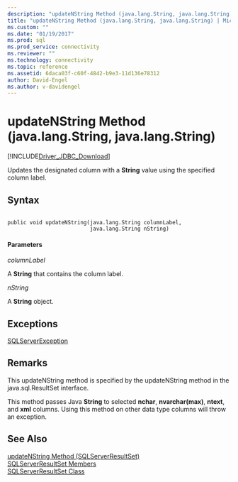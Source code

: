 ```yaml
---
description: "updateNString Method (java.lang.String, java.lang.String)"
title: "updateNString Method (java.lang.String, java.lang.String) | Microsoft Docs"
ms.custom: ""
ms.date: "01/19/2017"
ms.prod: sql
ms.prod_service: connectivity
ms.reviewer: ""
ms.technology: connectivity
ms.topic: reference
ms.assetid: 6daca03f-c60f-4842-b9e3-11d136e78312
author: David-Engel
ms.author: v-davidengel
---
```

# updateNString Method (java.lang.String, java.lang.String)
[!INCLUDE[Driver_JDBC_Download](../../../includes/driver_jdbc_download.md)]

  Updates the designated column with a **String** value using the specified column label.  
  
## Syntax  
  
```  
  
public void updateNString(java.lang.String columnLabel,  
                          java.lang.String nString)  
```  
  
#### Parameters  
 *columnLabel*  
  
 A **String** that contains the column label.  
  
 *nString*  
  
 A **String** object.  
  
## Exceptions  
 [SQLServerException](../../../connect/jdbc/reference/sqlserverexception-class.md)  
  
## Remarks  
 This updateNString method is specified by the updateNString method in the java.sql.ResultSet interface.  
  
 This method passes Java **String** to selected **nchar**, **nvarchar(max)**, **ntext**, and **xml** columns. Using this method on other data type columns will throw an exception.  
  
## See Also  
 [updateNString Method &#40;SQLServerResultSet&#41;](../../../connect/jdbc/reference/updatenstring-method-sqlserverresultset.md)   
 [SQLServerResultSet Members](../../../connect/jdbc/reference/sqlserverresultset-members.md)   
 [SQLServerResultSet Class](../../../connect/jdbc/reference/sqlserverresultset-class.md)  
  
  
